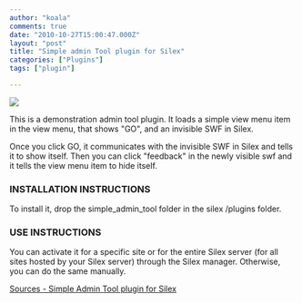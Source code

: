 ```yaml
---
author: "koala"
comments: true
date: "2010-10-27T15:00:47.000Z"
layout: "post"
title: "Simple admin Tool plugin for Silex"
categories: ["Plugins"]
tags: ["plugin"]

---
```

![](https://www.silexlabs.org/wp-content/uploads/2010/10/plugin1.png)

This is a demonstration admin tool plugin. It loads a simple view menu item in the view menu, that shows "GO", and an invisible SWF in Silex.

Once you click GO, it communicates with the invisible SWF in Silex and tells it to show itself. Then you can click "feedback" in the newly visible swf and it tells the view menu item to hide itself.


### INSTALLATION INSTRUCTIONS


To install it, drop the simple_admin_tool folder in the silex /plugins folder.


### USE INSTRUCTIONS


You can activate it for a specific site or for the entire Silex server (for all sites hosted by your Silex server) through the Silex manager. Otherwise, you can do the same manually.

[Sources - Simple Admin Tool plugin for Silex](https://www.silexlabs.org/?attachment_id=967)


